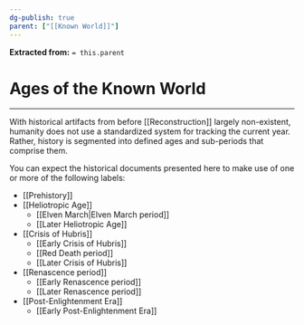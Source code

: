 ```yaml
---
dg-publish: true
parent: ["[[Known World]]"]
---
```

**Extracted from:** `= this.parent`
# Ages of the Known World

---

With historical artifacts from before [[Reconstruction]] largely non-existent, humanity does not use a standardized system for tracking the current year. Rather, history is segmented into defined ages and sub-periods that comprise them.

You can expect the historical documents presented here to make use of one or more of the following labels:

- [[Prehistory]]
- [[Heliotropic Age]]
	- [[Elven March|Elven March period]]
	- [[Later Heliotropic Age]]
- [[Crisis of Hubris]]
	- [[Early Crisis of Hubris]]
	- [[Red Death period]]
	- [[Later Crisis of Hubris]]
- [[Renascence period]]
	- [[Early Renascence period]]
	- [[Later Renascence period]]
- [[Post-Enlightenment Era]]
	- [[Early Post-Enlightenment Era]]